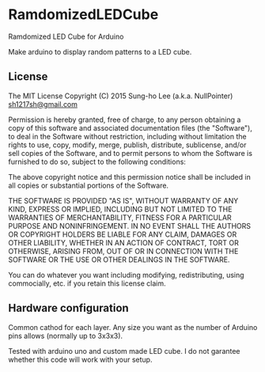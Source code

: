 # RamdomizedLEDCube
Ramdomized LED Cube for Arduino

Make arduino to display random patterns to a LED cube.

## License
The MIT License
Copyright (C) 2015 Sung-ho Lee (a.k.a. NullPointer) <sh1217sh@gmail.com>

Permission is hereby granted, free of charge, to any person
obtaining a copy of this software and associated documentation
files (the "Software"), to deal in the Software without
restriction, including without limitation the rights to use,
copy, modify, merge, publish, distribute, sublicense, and/or sell
copies of the Software, and to permit persons to whom the
Software is furnished to do so, subject to the following
conditions:

The above copyright notice and this permission notice shall be
included in all copies or substantial portions of the Software.

THE SOFTWARE IS PROVIDED "AS IS", WITHOUT WARRANTY OF ANY KIND,
EXPRESS OR IMPLIED, INCLUDING BUT NOT LIMITED TO THE WARRANTIES
OF MERCHANTABILITY, FITNESS FOR A PARTICULAR PURPOSE AND
NONINFRINGEMENT. IN NO EVENT SHALL THE AUTHORS OR COPYRIGHT
HOLDERS BE LIABLE FOR ANY CLAIM, DAMAGES OR OTHER LIABILITY,
WHETHER IN AN ACTION OF CONTRACT, TORT OR OTHERWISE, ARISING
FROM, OUT OF OR IN CONNECTION WITH THE SOFTWARE OR THE USE OR
OTHER DEALINGS IN THE SOFTWARE.


You can do whatever you want including modifying, redistributing, using commocially, etc. if you retain this license claim.

## Hardware configuration
Common cathod for each layer. Any size you want as the number of Arduino pins allows (normally up to 3x3x3).

Tested with arduino uno and custom made LED cube. I do not garantee whether this code will work with your setup.
